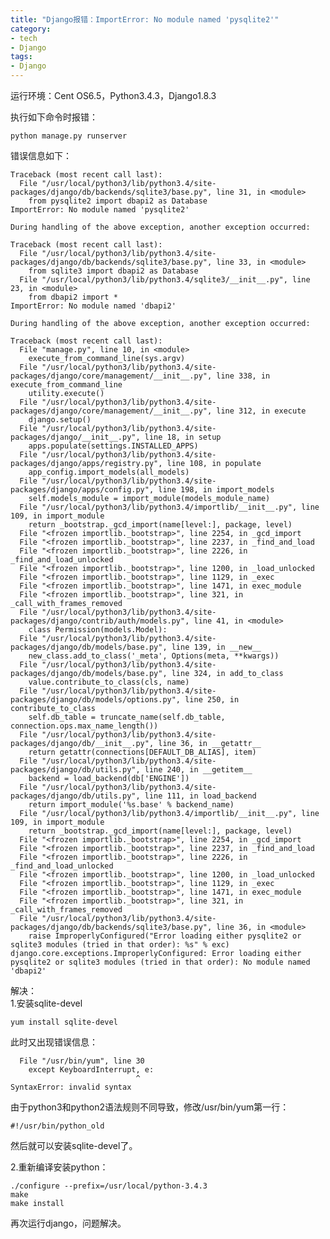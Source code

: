 ```yaml
---
title: "Django报错：ImportError: No module named 'pysqlite2'"
category:
- tech
- Django
tags:
- Django
---
```


运行环境：Cent OS6.5，Python3.4.3，Django1.8.3  

执行如下命令时报错：  

    python manage.py runserver

错误信息如下：  

    Traceback (most recent call last):
      File "/usr/local/python3/lib/python3.4/site-packages/django/db/backends/sqlite3/base.py", line 31, in <module>
        from pysqlite2 import dbapi2 as Database
    ImportError: No module named 'pysqlite2'
    
    During handling of the above exception, another exception occurred:
    
    Traceback (most recent call last):
      File "/usr/local/python3/lib/python3.4/site-packages/django/db/backends/sqlite3/base.py", line 33, in <module>
        from sqlite3 import dbapi2 as Database
      File "/usr/local/python3/lib/python3.4/sqlite3/__init__.py", line 23, in <module>
        from dbapi2 import *
    ImportError: No module named 'dbapi2'
    
    During handling of the above exception, another exception occurred:
    
    Traceback (most recent call last):
      File "manage.py", line 10, in <module>
        execute_from_command_line(sys.argv)
      File "/usr/local/python3/lib/python3.4/site-packages/django/core/management/__init__.py", line 338, in execute_from_command_line
        utility.execute()
      File "/usr/local/python3/lib/python3.4/site-packages/django/core/management/__init__.py", line 312, in execute
        django.setup()
      File "/usr/local/python3/lib/python3.4/site-packages/django/__init__.py", line 18, in setup
        apps.populate(settings.INSTALLED_APPS)
      File "/usr/local/python3/lib/python3.4/site-packages/django/apps/registry.py", line 108, in populate
        app_config.import_models(all_models)
      File "/usr/local/python3/lib/python3.4/site-packages/django/apps/config.py", line 198, in import_models
        self.models_module = import_module(models_module_name)
      File "/usr/local/python3/lib/python3.4/importlib/__init__.py", line 109, in import_module
        return _bootstrap._gcd_import(name[level:], package, level)
      File "<frozen importlib._bootstrap>", line 2254, in _gcd_import
      File "<frozen importlib._bootstrap>", line 2237, in _find_and_load
      File "<frozen importlib._bootstrap>", line 2226, in _find_and_load_unlocked
      File "<frozen importlib._bootstrap>", line 1200, in _load_unlocked
      File "<frozen importlib._bootstrap>", line 1129, in _exec
      File "<frozen importlib._bootstrap>", line 1471, in exec_module
      File "<frozen importlib._bootstrap>", line 321, in _call_with_frames_removed
      File "/usr/local/python3/lib/python3.4/site-packages/django/contrib/auth/models.py", line 41, in <module>
        class Permission(models.Model):
      File "/usr/local/python3/lib/python3.4/site-packages/django/db/models/base.py", line 139, in __new__
        new_class.add_to_class('_meta', Options(meta, **kwargs))
      File "/usr/local/python3/lib/python3.4/site-packages/django/db/models/base.py", line 324, in add_to_class
        value.contribute_to_class(cls, name)
      File "/usr/local/python3/lib/python3.4/site-packages/django/db/models/options.py", line 250, in contribute_to_class
        self.db_table = truncate_name(self.db_table, connection.ops.max_name_length())
      File "/usr/local/python3/lib/python3.4/site-packages/django/db/__init__.py", line 36, in __getattr__
        return getattr(connections[DEFAULT_DB_ALIAS], item)
      File "/usr/local/python3/lib/python3.4/site-packages/django/db/utils.py", line 240, in __getitem__
        backend = load_backend(db['ENGINE'])
      File "/usr/local/python3/lib/python3.4/site-packages/django/db/utils.py", line 111, in load_backend
        return import_module('%s.base' % backend_name)
      File "/usr/local/python3/lib/python3.4/importlib/__init__.py", line 109, in import_module
        return _bootstrap._gcd_import(name[level:], package, level)
      File "<frozen importlib._bootstrap>", line 2254, in _gcd_import
      File "<frozen importlib._bootstrap>", line 2237, in _find_and_load
      File "<frozen importlib._bootstrap>", line 2226, in _find_and_load_unlocked
      File "<frozen importlib._bootstrap>", line 1200, in _load_unlocked
      File "<frozen importlib._bootstrap>", line 1129, in _exec
      File "<frozen importlib._bootstrap>", line 1471, in exec_module
      File "<frozen importlib._bootstrap>", line 321, in _call_with_frames_removed
      File "/usr/local/python3/lib/python3.4/site-packages/django/db/backends/sqlite3/base.py", line 36, in <module>
        raise ImproperlyConfigured("Error loading either pysqlite2 or sqlite3 modules (tried in that order): %s" % exc)
    django.core.exceptions.ImproperlyConfigured: Error loading either pysqlite2 or sqlite3 modules (tried in that order): No module named 'dbapi2'

解决：  
1.安装sqlite-devel  

    yum install sqlite-devel

此时又出现错误信息：  

      File "/usr/bin/yum", line 30
        except KeyboardInterrupt, e:
                                ^
    SyntaxError: invalid syntax

由于python3和python2语法规则不同导致，修改/usr/bin/yum第一行：  

    #!/usr/bin/python_old

然后就可以安装sqlite-devel了。  

2.重新编译安装python：  

    ./configure --prefix=/usr/local/python-3.4.3
    make
    make install

再次运行django，问题解决。
